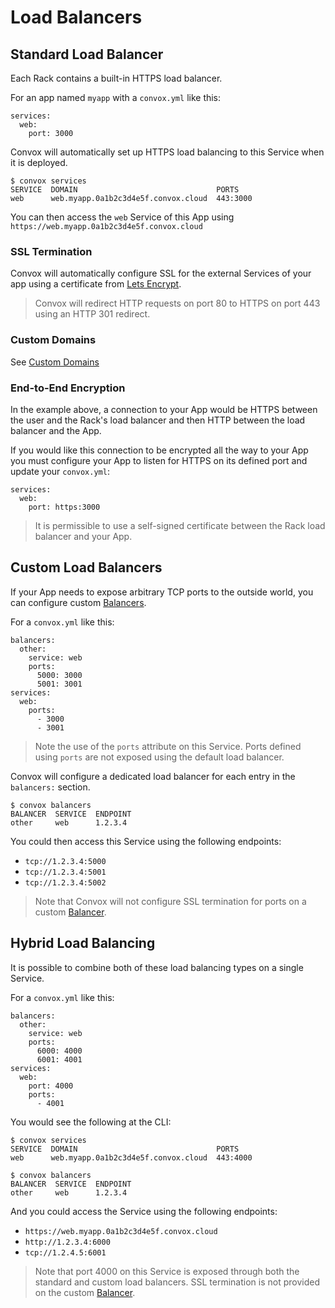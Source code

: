 # Load Balancers

## Standard Load Balancer

Each Rack contains a built-in HTTPS load balancer.

For an app named `myapp` with a `convox.yml` like this:

    services:
      web:
        port: 3000

Convox will automatically set up HTTPS load balancing to this Service when it is deployed.

    $ convox services
    SERVICE  DOMAIN                               PORTS
    web      web.myapp.0a1b2c3d4e5f.convox.cloud  443:3000

You can then access the `web` Service of this App using `https://web.myapp.0a1b2c3d4e5f.convox.cloud`

### SSL Termination

Convox will automatically configure SSL for the external Services of your app using a certificate from
[Lets Encrypt](https://letsencrypt.org/).

> Convox will redirect HTTP requests on port 80 to HTTPS on port 443 using an HTTP 301 redirect.

### Custom Domains

See [Custom Domains](../deployment/custom-domains.md)

### End-to-End Encryption

In the example above, a connection to your App would be HTTPS between the user and the Rack's load
balancer and then HTTP between the load balancer and the App.

If you would like this connection to be encrypted all the way to your App you must configure your
App to listen for HTTPS on its defined port and update your `convox.yml`:

    services:
      web:
        port: https:3000

> It is permissible to use a self-signed certificate between the Rack load balancer and your App.

## Custom Load Balancers

If your App needs to expose arbitrary TCP ports to the outside world, you can configure custom [Balancers](../reference/app/primitives/balancer.md).

For a `convox.yml` like this:

    balancers:
      other:
        service: web
        ports:
          5000: 3000
          5001: 3001
    services:
      web:
        ports:
          - 3000
          - 3001

> Note the use of the `ports` attribute on this Service. Ports defined using `ports` are not exposed using
> the default load balancer.

Convox will configure a dedicated load balancer for each entry in the `balancers:` section.

    $ convox balancers
    BALANCER  SERVICE  ENDPOINT
    other     web      1.2.3.4

You could then access this Service using the following endpoints:

* `tcp://1.2.3.4:5000`
* `tcp://1.2.3.4:5001`
* `tcp://1.2.3.4:5002`

> Note that Convox will not configure SSL termination for ports on a custom [Balancer](../reference/app/primitives/balancer.md).

## Hybrid Load Balancing

It is possible to combine both of these load balancing types on a single Service.

For a `convox.yml` like this:

    balancers:
      other:
        service: web
        ports:
          6000: 4000
          6001: 4001
    services:
      web:
        port: 4000
        ports:
          - 4001

You would see the following at the CLI:

    $ convox services
    SERVICE  DOMAIN                               PORTS
    web      web.myapp.0a1b2c3d4e5f.convox.cloud  443:4000

    $ convox balancers
    BALANCER  SERVICE  ENDPOINT
    other     web      1.2.3.4

And you could access the Service using the following endpoints:

* `https://web.myapp.0a1b2c3d4e5f.convox.cloud`
* `http://1.2.3.4:6000`
* `tcp://1.2.4.5:6001`

> Note that port 4000 on this Service is exposed through both the standard and custom load balancers.
> SSL termination is not provided on the custom [Balancer](../reference/app/primitives/balancer.md).